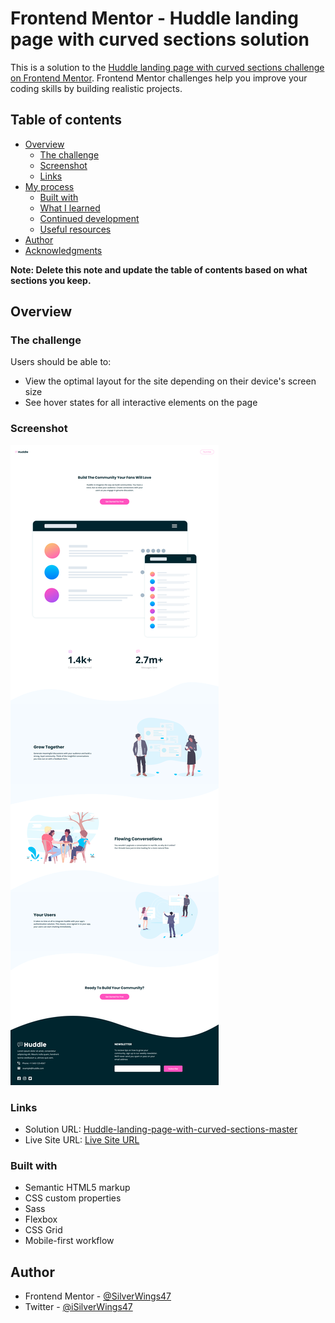 # Frontend Mentor - Huddle landing page with curved sections solution

This is a solution to the [Huddle landing page with curved sections challenge on Frontend Mentor](https://www.frontendmentor.io/challenges/huddle-landing-page-with-curved-sections-5ca5ecd01e82137ec91a50f2). Frontend Mentor challenges help you improve your coding skills by building realistic projects. 

## Table of contents

- [Overview](#overview)
  - [The challenge](#the-challenge)
  - [Screenshot](#screenshot)
  - [Links](#links)
- [My process](#my-process)
  - [Built with](#built-with)
  - [What I learned](#what-i-learned)
  - [Continued development](#continued-development)
  - [Useful resources](#useful-resources)
- [Author](#author)
- [Acknowledgments](#acknowledgments)

**Note: Delete this note and update the table of contents based on what sections you keep.**

## Overview

### The challenge

Users should be able to:

- View the optimal layout for the site depending on their device's screen size
- See hover states for all interactive elements on the page

### Screenshot

![Screenshot](images/Screenshot1.png)

### Links

- Solution URL: [Huddle-landing-page-with-curved-sections-master](https://github.com/SilverWings47/huddle-landing-page-with-curved-sections)
- Live Site URL: [Live Site URL](https://silverwings47.github.io/huddle-landing-page-with-curved-sections/)

### Built with

- Semantic HTML5 markup
- CSS custom properties
- Sass
- Flexbox
- CSS Grid
- Mobile-first workflow

## Author

- Frontend Mentor - [@SilverWings47](https://www.frontendmentor.io/profile/SilverWings47)
- Twitter - [@iSilverWings47](https://www.twitter.com/iSilverWings)
